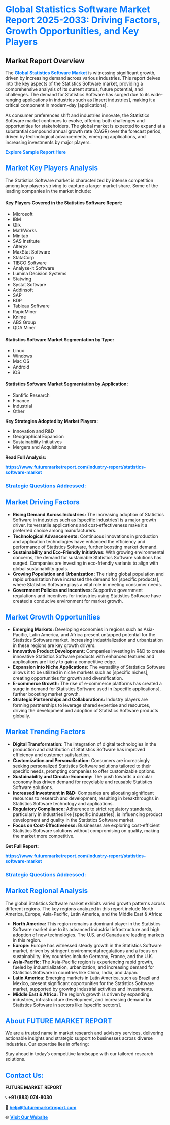 <h1 style="color: #007BFF;">Global Statistics Software Market Report 2025-2033: Driving Factors, Growth Opportunities, and Key Players</h1>

<section id="overview">
<h2>Market Report Overview</h2>
<p>The <a href="https://www.futuremarketreport.com/industry-report/statistics-software-market" style="color: #007BFF; text-decoration: none;"><strong>Global Statistics Software Market</strong></a> is witnessing significant growth, driven by increasing demand across various industries. This report delves into the key aspects of the Statistics Software market, providing a comprehensive analysis of its current status, future potential, and challenges. The demand for Statistics Software has surged due to its wide-ranging applications in industries such as [insert industries], making it a critical component in modern-day [applications].</p>
<p>As consumer preferences shift and industries innovate, the Statistics Software market continues to evolve, offering both challenges and opportunities for stakeholders. The global market is expected to expand at a substantial compound annual growth rate (CAGR) over the forecast period, driven by technological advancements, emerging applications, and increasing investments by major players.</p>
</section>

<section id="overview">
<p><a href="https://www.futuremarketreport.com/request-sample/reportId=107593" style="color: #007BFF; text-decoration: none;"><strong>Explore Sample Report Here</strong></a></p>
</section>

<section id="key-players">
<h2 style="color: #007BFF;">Market Key Players Analysis</h2>
<p>The Statistics Software market is characterized by intense competition among key players striving to capture a larger market share. Some of the leading companies in the market include:</p>
<h4>Key Players Covered in the Statistics Software Report:</h4>
<ul><li>Microsoft</li><li>IBM</li><li>Qlik</li><li>MathWorks</li><li>Minitab</li><li>SAS Institute</li><li>Alteryx</li><li>MaxStat Software</li><li>StataCorp</li><li>TIBCO Software</li><li>Analyse-it Software</li><li>Lumina Decision Systems</li><li>Statwing</li><li>Systat Software</li><li>Addinsoft</li><li>SAP</li><li>BDP</li><li>Tableau Software</li><li>RapidMiner</li><li>Knime</li><li>ABS Group</li><li>QDA Miner</li></ul>
<h4>Statistics Software Market Segmentation by Type:</h4>
<ul><li>Linux</li><li>Windows</li><li>Mac OS</li><li>Android</li><li>iOS</li></ul>

<h4>Statistics Software Market Segmentation by Application:</h4>
<ul><li>Santific Research</li><li>Finance</li><li>Industrial</li><li>Other</li></ul>
<p><strong>Key Strategies Adopted by Market Players:</strong></p>
<ul>
<li>Innovation and R&D</li>
<li>Geographical Expansion</li>
<li>Sustainability Initiatives</li>
<li>Mergers and Acquisitions</li>
</ul>
</section>

<section>
<p><strong>Read Full Analysis: </strong></p><a href="https://www.futuremarketreport.com/industry-report/statistics-software-market" style="color: #007BFF; text-decoration: none;"><strong>https://www.futuremarketreport.com/industry-report/statistics-software-market</strong></a>
<h3 style="color: #007BFF;">Strategic Questions Addressed:</h3>
</section>

<section id="driving-factors">
<h2 style="color: #007BFF;">Market Driving Factors</h2>
<ul>
<li><strong>Rising Demand Across Industries:</strong> The increasing adoption of Statistics Software in industries such as [specific industries] is a major growth driver. Its versatile applications and cost-effectiveness make it a preferred choice among manufacturers.</li>
<li><strong>Technological Advancements:</strong> Continuous innovations in production and application technologies have enhanced the efficiency and performance of Statistics Software, further boosting market demand.</li>
<li><strong>Sustainability and Eco-Friendly Initiatives:</strong> With growing environmental concerns, the demand for sustainable Statistics Software solutions has surged. Companies are investing in eco-friendly variants to align with global sustainability goals.</li>
<li><strong>Growing Population and Urbanization:</strong> The rising global population and rapid urbanization have increased the demand for [specific products], where Statistics Software plays a vital role in meeting consumer needs.</li>
<li><strong>Government Policies and Incentives:</strong> Supportive government regulations and incentives for industries using Statistics Software have created a conducive environment for market growth.</li>
</ul>
</section>

<section id="growth-opportunities">
<h2 style="color: #007BFF;">Market Growth Opportunities</h2>
<ul>
<li><strong>Emerging Markets:</strong> Developing economies in regions such as Asia-Pacific, Latin America, and Africa present untapped potential for the Statistics Software market. Increasing industrialization and urbanization in these regions are key growth drivers.</li>
<li><strong>Innovative Product Development:</strong> Companies investing in R&D to create innovative Statistics Software products with enhanced features and applications are likely to gain a competitive edge.</li>
<li><strong>Expansion into Niche Applications:</strong> The versatility of Statistics Software allows it to be utilized in niche markets such as [specific niches], creating opportunities for growth and diversification.</li>
<li><strong>E-commerce Growth:</strong> The rise of e-commerce platforms has created a surge in demand for Statistics Software used in [specific applications], further boosting market growth.</li>
<li><strong>Strategic Partnerships and Collaborations:</strong> Industry players are forming partnerships to leverage shared expertise and resources, driving the development and adoption of Statistics Software products globally.</li>
</ul>
</section>

<section id="trending-factors">
<h2 style="color: #007BFF;">Market Trending Factors</h2>
<ul>
<li><strong>Digital Transformation:</strong> The integration of digital technologies in the production and distribution of Statistics Software has improved efficiency and customer satisfaction.</li>
<li><strong>Customization and Personalization:</strong> Consumers are increasingly seeking personalized Statistics Software solutions tailored to their specific needs, prompting companies to offer customizable options.</li>
<li><strong>Sustainability and Circular Economy:</strong> The push towards a circular economy has driven demand for recyclable and reusable Statistics Software solutions.</li>
<li><strong>Increased Investment in R&D:</strong> Companies are allocating significant resources to research and development, resulting in breakthroughs in Statistics Software technology and applications.</li>
<li><strong>Regulatory Compliance:</strong> Adherence to strict regulatory standards, particularly in industries like [specific industries], is influencing product development and quality in the Statistics Software market.</li>
<li><strong>Focus on Cost-Effectiveness:</strong> Businesses are exploring cost-efficient Statistics Software solutions without compromising on quality, making the market more competitive.</li>
</ul>
</section>

<section>
<p><strong>Get Full Report: </strong></p><a href="https://www.futuremarketreport.com/industry-report/statistics-software-market" style="color: #007BFF; text-decoration: none;"><strong>https://www.futuremarketreport.com/industry-report/statistics-software-market</strong></a>
<h3 style="color: #007BFF;">Strategic Questions Addressed:</h3>
</section>


<section id="regional-analysis">
<h2 style="color: #007BFF;">Market Regional Analysis</h2>
<p>The global Statistics Software market exhibits varied growth patterns across different regions. The key regions analyzed in this report include North America, Europe, Asia-Pacific, Latin America, and the Middle East & Africa:</p>
<ul>
<li><strong>North America:</strong> This region remains a dominant player in the Statistics Software market due to its advanced industrial infrastructure and high adoption of new technologies. The U.S. and Canada are leading markets in this region.</li>
<li><strong>Europe:</strong> Europe has witnessed steady growth in the Statistics Software market, driven by stringent environmental regulations and a focus on sustainability. Key countries include Germany, France, and the U.K.</li>
<li><strong>Asia-Pacific:</strong> The Asia-Pacific region is experiencing rapid growth, fueled by industrialization, urbanization, and increasing demand for Statistics Software in countries like China, India, and Japan.</li>
<li><strong>Latin America:</strong> Emerging markets in Latin America, such as Brazil and Mexico, present significant opportunities for the Statistics Software market, supported by growing industrial activities and investments.</li>
<li><strong>Middle East & Africa:</strong> The region’s growth is driven by expanding industries, infrastructure development, and increasing demand for Statistics Software in sectors like [specific sectors].</li>
</ul>
</section>

<footer>
<h2 style="color: #007BFF;">About FUTURE MARKET REPORT</h2>
<p>We are a trusted name in market research and advisory services, delivering actionable insights and strategic support to businesses across diverse industries. Our expertise lies in offering:</p>

<p>Stay ahead in today’s competitive landscape with our tailored research solutions.</p>

<h2 style="color: #007BFF;">Contact Us:</h2>
<p><strong>FUTURE MARKET REPORT</strong></p>
<p>📞 <strong>+91 (883) 074-8030</strong></p>
<p>📧 <strong><a href="mailto:help@futuremarketreport.com" style="color: #007BFF;">help@futuremarketreport.com</a></strong></p>
<p>🌐 <strong><a href="https://www.futuremarketreport.com/" style="color: #007BFF;">Visit Our Website</a></strong></p>
</footer>